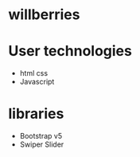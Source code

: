 # willberries
# User technologies
- html
 css
- Javascript
# libraries
- Bootstrap v5
- Swiper Slider
